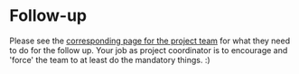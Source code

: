 # Follow-up

Please see the [corresponding page for the project team](../project-team/project-follow-up.md) for what they need to do for the follow up. Your job as project coordinator is to encourage and 'force' the team to at least do the mandatory things. :\)



